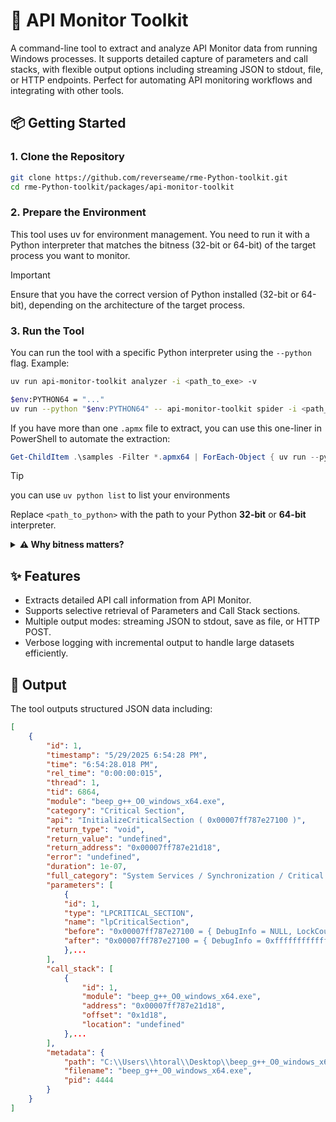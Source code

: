 # 🐍 API Monitor Toolkit

A command-line tool to extract and analyze API Monitor data from running Windows processes. It supports detailed capture of parameters and call stacks, with flexible output options including streaming JSON to stdout, file, or HTTP endpoints. Perfect for automating API monitoring workflows and integrating with other tools.

## 📦 Getting Started

### 1. Clone the Repository

```bash
git clone https://github.com/reverseame/rme-Python-toolkit.git
cd rme-Python-toolkit/packages/api-monitor-toolkit
```

### 2. Prepare the Environment

This tool uses uv for environment management. You need to run it with a Python interpreter that matches the bitness (32-bit or 64-bit) of the target process you want to monitor.

> [!IMPORTANT]
> Ensure that you have the correct version of Python installed (32-bit or 64-bit), depending on the architecture of the target process.

### 3. Run the Tool

You can run the tool with a specific Python interpreter using the `--python` flag. Example:

```bash
uv run api-monitor-toolkit analyzer -i <path_to_exe> -v
```

```bash
$env:PYTHON64 = "..."
uv run --python "$env:PYTHON64" -- api-monitor-toolkit spider -i <path_to_apmx> -p -c -o output.json -v
```

If you have more than one `.apmx` file to extract, you can use this one-liner in PowerShell to automate the extraction:

```powershell
Get-ChildItem .\samples -Filter *.apmx64 | ForEach-Object { uv run --python "$env:PYTHON64" -- api-monitor-toolkit spider -i $_.FullName -p -r "C:\\rohitab.com\\API Monitor\\" -c -o "$($_.BaseName).json" -v }
```

> [!TIP]
> you can use `uv python list` to list your environments

Replace `<path_to_python>` with the path to your Python **32-bit** or **64-bit** interpreter.

<details> 
<summary>
<strong>⚠️ Why bitness matters?</strong>
</summary>

This toolkit reads memory directly from API Monitor using low-level system APIs.
Because of Windows architecture restrictions, you must use a Python interpreter with the same bitness (32 or 64) as the target application:
- If the target process is 32-bit → you must run the scraper with Python 32-bit.
- If the target process is 64-bit → you must run the scraper with Python 64-bit.

</details>

## ✨ Features

- Extracts detailed API call information from API Monitor.
- Supports selective retrieval of Parameters and Call Stack sections.
- Multiple output modes: streaming JSON to stdout, save as file, or HTTP POST.
- Verbose logging with incremental output to handle large datasets efficiently.

## 📂 Output

The tool outputs structured JSON data including:

```json
[
    {
        "id": 1,
        "timestamp": "5/29/2025 6:54:28 PM",
        "time": "6:54:28.018 PM",
        "rel_time": "0:00:00:015",
        "thread": 1,
        "tid": 6864,
        "module": "beep_g++_O0_windows_x64.exe",
        "category": "Critical Section",
        "api": "InitializeCriticalSection ( 0x00007ff787e27100 )",
        "return_type": "void",
        "return_value": "undefined",
        "return_address": "0x00007ff787e21d18",
        "error": "undefined",
        "duration": 1e-07,
        "full_category": "System Services / Synchronization / Critical Section",
        "parameters": [
            {
            "id": 1,
            "type": "LPCRITICAL_SECTION",
            "name": "lpCriticalSection",
            "before": "0x00007ff787e27100 = { DebugInfo = NULL, LockCount = 0, RecursionCount = 0  ...}",
            "after": "0x00007ff787e27100 = { DebugInfo = 0xffffffffffffffff, LockCount = -1, RecursionCount = 0  ...}"
            },...
        ],
        "call_stack": [
            {
                "id": 1,
                "module": "beep_g++_O0_windows_x64.exe",
                "address": "0x00007ff787e21d18",
                "offset": "0x1d18",
                "location": "undefined"
            },...
        ],
        "metadata": {
            "path": "C:\\Users\\htoral\\Desktop\\beep_g++_O0_windows_x64.exe", 
            "filename": "beep_g++_O0_windows_x64.exe", 
            "pid": 4444
        }
    }
]
```
